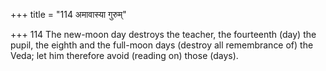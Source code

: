 +++
title = "114 अमावास्या गुरुम्"

+++
114	The new-moon day destroys the teacher, the fourteenth (day) the pupil, the eighth and the full-moon days (destroy all remembrance of) the Veda; let him therefore avoid (reading on) those (days).